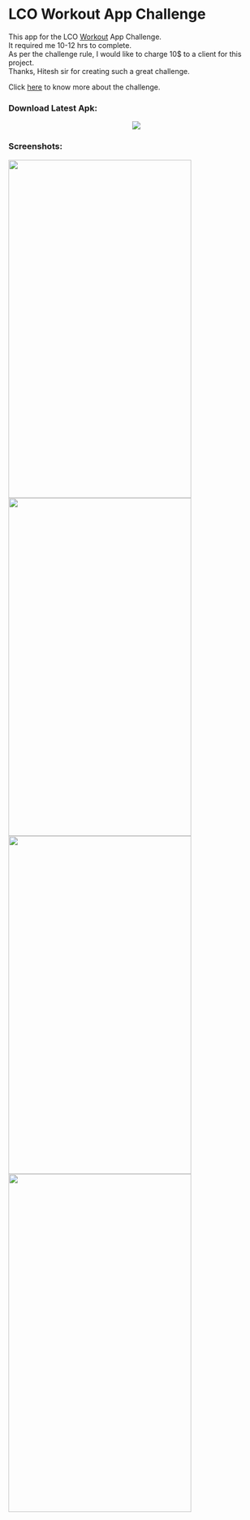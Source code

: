 # LCO Workout App Challenge   
This app for the LCO [Workout](https://www.youtube.com/watch?v=VFrKjhcTAzE) App Challenge.   
It required me 10-12 hrs to complete.   
As per the challenge rule, I would like to charge 10$ to a client for this project.  
Thanks, Hitesh sir for creating such a great challenge.  

Click [here](https://www.youtube.com/watch?v=VFrKjhcTAzE) to know more about the challenge.  
### Download Latest Apk:
<p align="center">
  <a href="https://github.com/mrwhoknows55/Workout_App/raw/master/app/release/app-release.apk"><img src="https://img.shields.io/badge/-Download-orange?style=for-the-badge&logo="></a>
</p>

### Screenshots:
<img src="https://github.com/mrwhoknows55/Workout_App/blob/master/screenshots/1.jpg" width="360" height="665"> <!-- Force inline -->
<img src="https://github.com/mrwhoknows55/Workout_App/blob/master/screenshots/2.jpg" width="360" height="665"> <!-- Force inline -->
<img src="https://github.com/mrwhoknows55/Workout_App/blob/master/screenshots/3.jpg" width="360" height="665"> <!-- Force inline -->
<img src="https://github.com/mrwhoknows55/Workout_App/blob/master/screenshots/4.jpg" width="360" height="665"> <!-- Force inline -->